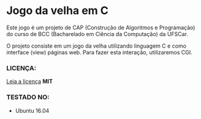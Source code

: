 # Jogo da velha em C
Este jogo é um projeto de CAP (Construção de Algoritmos e Programação) do curso de BCC (Bacharelado em Ciência da Computação) da UFSCar.

O projeto consiste em um jogo da velha utilizando linguagem C e como interface (view) páginas web. Para fazer esta interação, utilizaremos CGI.

### LICENÇA:
[Leia a licença](LICENSE) **MIT**

### TESTADO NO:
* Ubuntu 16.04
